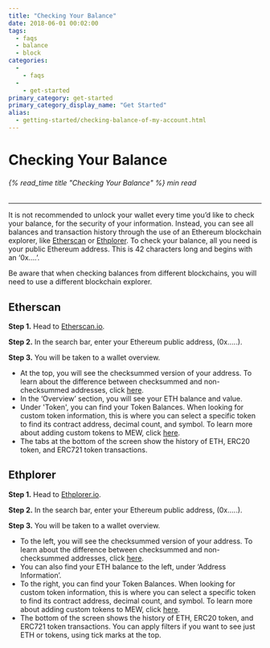 ```yaml
---
title: "Checking Your Balance"
date: 2018-06-01 00:02:00
tags:
  - faqs
  - balance
  - block
categories:
  - 
    - faqs
  - 
    - get-started
primary_category: get-started
primary_category_display_name: "Get Started"
alias:
  - getting-started/checking-balance-of-my-account.html
---
```


# **Checking Your Balance**

###### {% read_time title "Checking Your Balance" %} min read

* * *

It is not recommended to unlock your wallet every time you’d like to check your balance, for the security of your information. Instead, you can see all balances and transaction history through the use of an Ethereum blockchain explorer, like [Etherscan](https://etherscan.io) or [Ethplorer](https://ethplorer.io). To check your balance, all you need is your public Ethereum address. This is 42 characters long and begins with an ‘0x….’.

Be aware that when checking balances from different blockchains, you will need to use a different blockchain explorer.

## **Etherscan**

**Step 1.** Head to [Etherscan.io](https://etherscan.io).

**Step 2.** In the search bar, enter your Ethereum public address, (0x…..).

**Step 3.** You will be taken to a wallet overview.

-   At the top, you will see the checksummed version of your address. To learn about the difference between checksummed and non-checksummed addresses, click [here](/@@@@@@/common-issues/not-checksummed/).
-   In the ‘Overview’ section, you will see your ETH balance and value.
-   Under 'Token', you can find your Token Balances. When looking for custom token information, this is where you can select a specific token to find its contract address, decimal count, and symbol. To learn more about adding custom tokens to MEW, click [here](/@@@@@@/tokens/how-to-add-custom-token/).
-   The tabs at the bottom of the screen show the history of ETH, ERC20 token, and ERC721 token transactions.

## **Ethplorer**

**Step 1.** Head to [Ethplorer.io](https://ethplorer.io).

**Step 2.** In the search bar, enter your Ethereum public address, (0x…..).

**Step 3.** You will be taken to a wallet overview.

-   To the left, you will see the checksummed version of your address. To learn about the difference between checksummed and non-checksummed addresses, click [here](/@@@@@@/common-issues/not-checksummed/).
-   You can also find your ETH balance to the left, under ‘Address Information’.
-   To the right, you can find your Token Balances. When looking for custom token information, this is where you can select a specific token to find its contract address, decimal count, and symbol. To learn more about adding custom tokens to MEW, click [here](/@@@@@@/tokens/how-to-add-custom-token/).
-   The bottom of the screen shows the history of ETH, ERC20 token, and ERC721 token transactions. You can apply filters if you want to see just ETH or tokens, using tick marks at the top.
